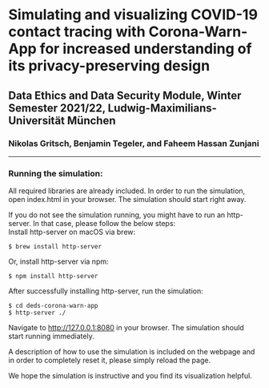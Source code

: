 # Simulating and visualizing COVID-19 contact tracing with Corona-Warn-App for increased understanding of its privacy-preserving design
## Data Ethics and Data Security Module, Winter Semester 2021/22, Ludwig-Maximilians-Universit&auml;t M&uuml;nchen
### Nikolas Gritsch, Benjamin Tegeler, and Faheem Hassan Zunjani
<hr>

### Running the simulation:
All required libraries are already included. In order to run the simulation, open index.html in your browser. The  simulation should start right away.   
  
If you do not see the simulation running, you might have to run an http-server. In that case, please follow the below steps:   
Install http-server on macOS via brew:
```
$ brew install http-server
```   
Or, install http-server via npm:
```
$ npm install http-server
```

After successfully installing http-server, run the simulation:
```
$ cd deds-corona-warn-app
$ http-server ./
```  
Navigate to http://127.0.0.1:8080 in your browser. The simulation should start running immediately.   

A description of how to use the simulation is included on the webpage and in order to completely reset it, please simply reload the page. 

We hope the simulation is instructive and you find its visualization helpful.


